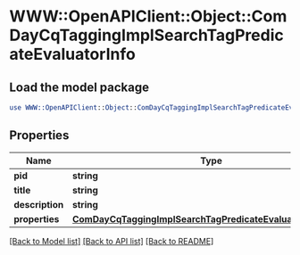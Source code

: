 # WWW::OpenAPIClient::Object::ComDayCqTaggingImplSearchTagPredicateEvaluatorInfo

## Load the model package
```perl
use WWW::OpenAPIClient::Object::ComDayCqTaggingImplSearchTagPredicateEvaluatorInfo;
```

## Properties
Name | Type | Description | Notes
------------ | ------------- | ------------- | -------------
**pid** | **string** |  | [optional] 
**title** | **string** |  | [optional] 
**description** | **string** |  | [optional] 
**properties** | [**ComDayCqTaggingImplSearchTagPredicateEvaluatorProperties**](ComDayCqTaggingImplSearchTagPredicateEvaluatorProperties.md) |  | [optional] 

[[Back to Model list]](../README.md#documentation-for-models) [[Back to API list]](../README.md#documentation-for-api-endpoints) [[Back to README]](../README.md)



